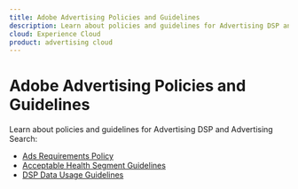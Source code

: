 ```yaml
---
title: Adobe Advertising Policies and Guidelines
description: Learn about policies and guidelines for Advertising DSP and Advertising Search.
cloud: Experience Cloud
product: advertising cloud
---
```

# Adobe Advertising Policies and Guidelines

Learn about policies and guidelines for Advertising DSP and Advertising Search:

* [Ads Requirements Policy](/help/policies/ad-requirements-policy.md)
* [Acceptable Health Segment Guidelines](/help/policies/health-segment-guidelines.md)
* [DSP Data Usage Guidelines](/help/policies/data-usage-guidelines.md)
